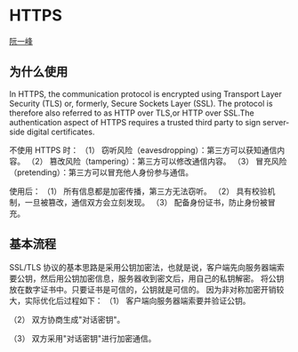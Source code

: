 # HTTPS

[阮一峰](https://www.ruanyifeng.com/blog/2014/02/ssl_tls.html)

## 为什么使用

In HTTPS, the communication protocol is encrypted using Transport Layer Security (TLS) or, formerly, Secure Sockets Layer (SSL). The protocol is therefore also referred to as HTTP over TLS,or HTTP over SSL.The authentication aspect of HTTPS requires a trusted third party to sign server-side digital certificates.

不使用 HTTPS 时：
（1） 窃听风险（eavesdropping）：第三方可以获知通信内容。
（2） 篡改风险（tampering）：第三方可以修改通信内容。
（3） 冒充风险（pretending）：第三方可以冒充他人身份参与通信。

使用后：
（1） 所有信息都是加密传播，第三方无法窃听。
（2） 具有校验机制，一旦被篡改，通信双方会立刻发现。
（3） 配备身份证书，防止身份被冒充。

## 基本流程

SSL/TLS 协议的基本思路是采用公钥加密法，也就是说，客户端先向服务器端索要公钥，然后用公钥加密信息，服务器收到密文后，用自己的私钥解密。
将公钥放在数字证书中。只要证书是可信的，公钥就是可信的。
因为非对称加密开销较大，实际优化后过程如下：
（1） 客户端向服务器端索要并验证公钥。

（2） 双方协商生成"对话密钥"。

（3） 双方采用"对话密钥"进行加密通信。
